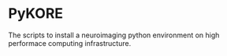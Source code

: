 PyKORE
======

The scripts to install a neuroimaging python environment on high performace computing infrastructure.
